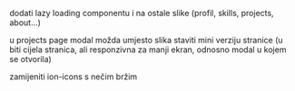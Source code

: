 dodati lazy loading componentu i na ostale slike (profil, skills, projects, about...)

u projects page modal možda umjesto slika staviti mini verziju stranice (u biti cijela stranica, ali responzivna za manji ekran, odnosno modal u kojem se otvorila)

zamijeniti ion-icons s nečim bržim
